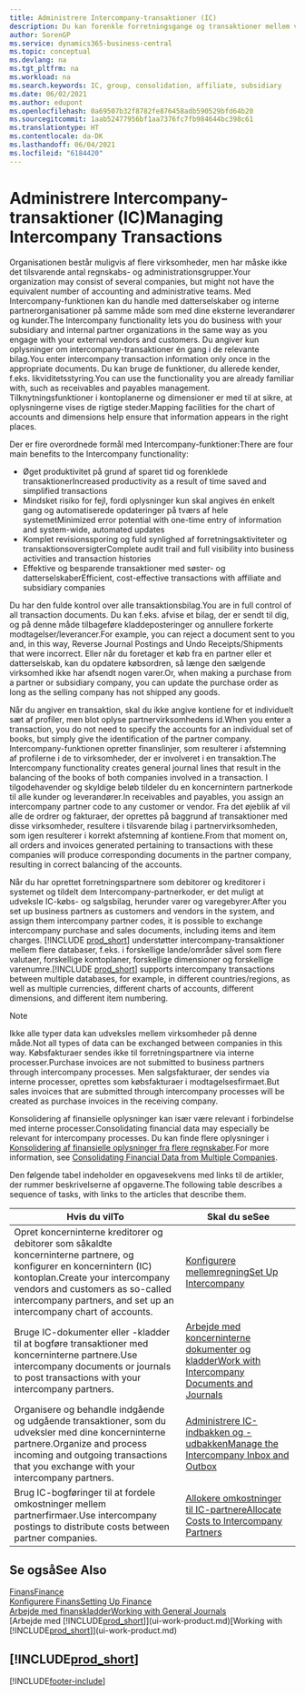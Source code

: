 ```yaml
---
title: Administrere Intercompany-transaktioner (IC)
description: Du kan forenkle forretningsgange og transaktioner mellem virksomheder i den samme organisation med Intercompany-funktionaliteten.
author: SorenGP
ms.service: dynamics365-business-central
ms.topic: conceptual
ms.devlang: na
ms.tgt_pltfrm: na
ms.workload: na
ms.search.keywords: IC, group, consolidation, affiliate, subsidiary
ms.date: 06/02/2021
ms.author: edupont
ms.openlocfilehash: 0a69507b32f8782fe876458adb590529bfd64b20
ms.sourcegitcommit: 1aab52477956bf1aa7376fc7fb984644bc398c61
ms.translationtype: HT
ms.contentlocale: da-DK
ms.lasthandoff: 06/04/2021
ms.locfileid: "6184420"
---
```

# <a name="managing-intercompany-transactions"></a><span data-ttu-id="e8c82-103">Administrere Intercompany-transaktioner (IC)</span><span class="sxs-lookup"><span data-stu-id="e8c82-103">Managing Intercompany Transactions</span></span>

<span data-ttu-id="e8c82-104">Organisationen består muligvis af flere virksomheder, men har måske ikke det tilsvarende antal regnskabs- og administrationsgrupper.</span><span class="sxs-lookup"><span data-stu-id="e8c82-104">Your organization may consist of several companies, but might not have the equivalent number of accounting and administrative teams.</span></span> <span data-ttu-id="e8c82-105">Med Intercompany-funktionen kan du handle med datterselskaber og interne partnerorganisationer på samme måde som med dine eksterne leverandører og kunder.</span><span class="sxs-lookup"><span data-stu-id="e8c82-105">The Intercompany functionality lets you do business with your subsidiary and internal partner organizations in the same way as you engage with your external vendors and customers.</span></span> <span data-ttu-id="e8c82-106">Du angiver kun oplysninger om intercompany-transaktioner én gang i de relevante bilag.</span><span class="sxs-lookup"><span data-stu-id="e8c82-106">You enter intercompany transaction information only once in the appropriate documents.</span></span> <span data-ttu-id="e8c82-107">Du kan bruge de funktioner, du allerede kender, f.eks. likviditetsstyring.</span><span class="sxs-lookup"><span data-stu-id="e8c82-107">You can use the functionality you are already familiar with, such as receivables and payables management.</span></span> <span data-ttu-id="e8c82-108">Tilknytningsfunktioner i kontoplanerne og dimensioner er med til at sikre, at oplysningerne vises de rigtige steder.</span><span class="sxs-lookup"><span data-stu-id="e8c82-108">Mapping facilities for the chart of accounts and dimensions help ensure that information appears in the right places.</span></span>  

<span data-ttu-id="e8c82-109">Der er fire overordnede formål med Intercompany-funktioner:</span><span class="sxs-lookup"><span data-stu-id="e8c82-109">There are four main benefits to the Intercompany functionality:</span></span>  

- <span data-ttu-id="e8c82-110">Øget produktivitet på grund af sparet tid og forenklede transaktioner</span><span class="sxs-lookup"><span data-stu-id="e8c82-110">Increased productivity as a result of time saved and simplified transactions</span></span>  
- <span data-ttu-id="e8c82-111">Mindsket risiko for fejl, fordi oplysninger kun skal angives én enkelt gang og automatiserede opdateringer på tværs af hele systemet</span><span class="sxs-lookup"><span data-stu-id="e8c82-111">Minimized error potential with one-time entry of information and system-wide, automated updates</span></span>  
- <span data-ttu-id="e8c82-112">Komplet revisionssporing og fuld synlighed af forretningsaktiviteter og transaktionsoversigter</span><span class="sxs-lookup"><span data-stu-id="e8c82-112">Complete audit trail and full visibility into business activities and transaction histories</span></span>  
- <span data-ttu-id="e8c82-113">Effektive og besparende transaktioner med søster- og datterselskaber</span><span class="sxs-lookup"><span data-stu-id="e8c82-113">Efficient, cost-effective transactions with affiliate and subsidiary companies</span></span>  

<span data-ttu-id="e8c82-114">Du har den fulde kontrol over alle transaktionsbilag.</span><span class="sxs-lookup"><span data-stu-id="e8c82-114">You are in full control of all transaction documents.</span></span> <span data-ttu-id="e8c82-115">Du kan f.eks. afvise et bilag, der er sendt til dig, og på denne måde tilbageføre kladdeposteringer og annullere forkerte modtagelser/leverancer.</span><span class="sxs-lookup"><span data-stu-id="e8c82-115">For example, you can reject a document sent to you and, in this way, Reverse Journal Postings and Undo Receipts/Shipments that were incorrect.</span></span> <span data-ttu-id="e8c82-116">Eller når du foretager et køb fra en partner eller et datterselskab, kan du opdatere købsordren, så længe den sælgende virksomhed ikke har afsendt nogen varer.</span><span class="sxs-lookup"><span data-stu-id="e8c82-116">Or, when making a purchase from a partner or subsidiary company, you can update the purchase order as long as the selling company has not shipped any goods.</span></span>  

<span data-ttu-id="e8c82-117">Når du angiver en transaktion, skal du ikke angive kontiene for et individuelt sæt af profiler, men blot oplyse partnervirksomhedens id.</span><span class="sxs-lookup"><span data-stu-id="e8c82-117">When you enter a transaction, you do not need to specify the accounts for an individual set of books, but simply give the identification of the partner company.</span></span> <span data-ttu-id="e8c82-118">Intercompany-funktionen opretter finanslinjer, som resulterer i afstemning af profilerne i de to virksomheder, der er involveret i en transaktion.</span><span class="sxs-lookup"><span data-stu-id="e8c82-118">The Intercompany functionality creates general journal lines that result in the balancing of the books of both companies involved in a transaction.</span></span> <span data-ttu-id="e8c82-119">I tilgodehavender og skyldige beløb tildeler du en koncernintern partnerkode til alle kunder og leverandører.</span><span class="sxs-lookup"><span data-stu-id="e8c82-119">In receivables and payables, you assign an intercompany partner code to any customer or vendor.</span></span> <span data-ttu-id="e8c82-120">Fra det øjeblik af vil alle de ordrer og fakturaer, der oprettes på baggrund af transaktioner med disse virksomheder, resultere i tilsvarende bilag i partnervirksomheden, som igen resulterer i korrekt afstemning af kontiene.</span><span class="sxs-lookup"><span data-stu-id="e8c82-120">From that moment on, all orders and invoices generated pertaining to transactions with these companies will produce corresponding documents in the partner company, resulting in correct balancing of the accounts.</span></span>  

<span data-ttu-id="e8c82-121">Når du har oprettet forretningspartnere som debitorer og kreditorer i systemet og tildelt dem Intercompany-partnerkoder, er det muligt at udveksle IC-købs- og salgsbilag, herunder varer og varegebyrer.</span><span class="sxs-lookup"><span data-stu-id="e8c82-121">After you set up business partners as customers and vendors in the system, and assign them intercompany partner codes, it is possible to exchange intercompany purchase and sales documents, including items and item charges.</span></span> <span data-ttu-id="e8c82-122">[!INCLUDE [prod_short](includes/prod_short.md)] understøtter intercompany-transaktioner mellem flere databaser, f.eks. i forskellige lande/områder såvel som flere valutaer, forskellige kontoplaner, forskellige dimensioner og forskellige varenumre.</span><span class="sxs-lookup"><span data-stu-id="e8c82-122">[!INCLUDE [prod_short](includes/prod_short.md)] supports intercompany transactions between multiple databases, for example, in different countries/regions, as well as multiple currencies, different charts of accounts, different dimensions, and different item numbering.</span></span>  

> [!NOTE]
> <span data-ttu-id="e8c82-123">Ikke alle typer data kan udveksles mellem virksomheder på denne måde.</span><span class="sxs-lookup"><span data-stu-id="e8c82-123">Not all types of data can be exchanged between companies in this way.</span></span> <span data-ttu-id="e8c82-124">Købsfakturaer sendes ikke til forretningspartnere via interne processer.</span><span class="sxs-lookup"><span data-stu-id="e8c82-124">Purchase invoices are not submitted to business partners through intercompany processes.</span></span> <span data-ttu-id="e8c82-125">Men salgsfakturaer, der sendes via interne processer, oprettes som købsfakturaer i modtagelsesfirmaet.</span><span class="sxs-lookup"><span data-stu-id="e8c82-125">But sales invoices that are submitted through intercompany processes will be created as purchase invoices in the receiving company.</span></span>

<span data-ttu-id="e8c82-126">Konsolidering af finansielle oplysninger kan især være relevant i forbindelse med interne processer.</span><span class="sxs-lookup"><span data-stu-id="e8c82-126">Consolidating financial data may especially be relevant for intercompany processes.</span></span> <span data-ttu-id="e8c82-127">Du kan finde flere oplysninger i [Konsolidering af finansielle oplysninger fra flere regnskaber](finance-consolidated-company-reporting.md).</span><span class="sxs-lookup"><span data-stu-id="e8c82-127">For more information, see [Consolidating Financial Data from Multiple Companies](finance-consolidated-company-reporting.md).</span></span>

<span data-ttu-id="e8c82-128">Den følgende tabel indeholder en opgavesekvens med links til de artikler, der rummer beskrivelserne af opgaverne.</span><span class="sxs-lookup"><span data-stu-id="e8c82-128">The following table describes a sequence of tasks, with links to the articles that describe them.</span></span>

|<span data-ttu-id="e8c82-129">Hvis du vil</span><span class="sxs-lookup"><span data-stu-id="e8c82-129">To</span></span> |<span data-ttu-id="e8c82-130">Skal du se</span><span class="sxs-lookup"><span data-stu-id="e8c82-130">See</span></span>|
|---|---|
|<span data-ttu-id="e8c82-131">Opret koncerninterne kreditorer og debitorer som såkaldte koncerninterne partnere, og konfigurer en koncernintern (IC) kontoplan.</span><span class="sxs-lookup"><span data-stu-id="e8c82-131">Create your intercompany vendors and customers as so-called intercompany partners, and set up an intercompany chart of accounts.</span></span>|[<span data-ttu-id="e8c82-132">Konfigurere mellemregning</span><span class="sxs-lookup"><span data-stu-id="e8c82-132">Set Up Intercompany</span></span>](intercompany-how-setup.md)|
|<span data-ttu-id="e8c82-133">Bruge IC-dokumenter eller -kladder til at bogføre transaktioner med koncerninterne partnere.</span><span class="sxs-lookup"><span data-stu-id="e8c82-133">Use intercompany documents or journals to post transactions with your intercompany partners.</span></span>|[<span data-ttu-id="e8c82-134">Arbejde med koncerninterne dokumenter og kladder</span><span class="sxs-lookup"><span data-stu-id="e8c82-134">Work with Intercompany Documents and Journals</span></span>](intercompany-how-work-documents-journals.md)|
|<span data-ttu-id="e8c82-135">Organisere og behandle indgående og udgående transaktioner, som du udveksler med dine koncerninterne partnere.</span><span class="sxs-lookup"><span data-stu-id="e8c82-135">Organize and process incoming and outgoing transactions that you exchange with your intercompany partners.</span></span>|[<span data-ttu-id="e8c82-136">Administrere IC-indbakken og -udbakken</span><span class="sxs-lookup"><span data-stu-id="e8c82-136">Manage the Intercompany Inbox and Outbox</span></span>](intercompany-how-manage-intercompany-inbox.md)|
|<span data-ttu-id="e8c82-137">Brug IC-bogføringer til at fordele omkostninger mellem partnerfirmaer.</span><span class="sxs-lookup"><span data-stu-id="e8c82-137">Use intercompany postings to distribute costs between partner companies.</span></span>|[<span data-ttu-id="e8c82-138">Allokere omkostninger til IC-partnere</span><span class="sxs-lookup"><span data-stu-id="e8c82-138">Allocate Costs to Intercompany Partners</span></span>](intercompany-allocate-costs.md)|

## <a name="see-also"></a><span data-ttu-id="e8c82-139">Se også</span><span class="sxs-lookup"><span data-stu-id="e8c82-139">See Also</span></span>

[<span data-ttu-id="e8c82-140">Finans</span><span class="sxs-lookup"><span data-stu-id="e8c82-140">Finance</span></span>](finance.md)  
[<span data-ttu-id="e8c82-141">Konfigurere Finans</span><span class="sxs-lookup"><span data-stu-id="e8c82-141">Setting Up Finance</span></span>](finance-setup-finance.md)  
[<span data-ttu-id="e8c82-142">Arbejde med finanskladder</span><span class="sxs-lookup"><span data-stu-id="e8c82-142">Working with General Journals</span></span>](ui-work-general-journals.md)  
<span data-ttu-id="e8c82-143">[Arbejde med [!INCLUDE[prod_short](includes/prod_short.md)]](ui-work-product.md)</span><span class="sxs-lookup"><span data-stu-id="e8c82-143">[Working with [!INCLUDE[prod_short](includes/prod_short.md)]](ui-work-product.md)</span></span>

## [!INCLUDE[prod_short](includes/free_trial_md.md)]  


[!INCLUDE[footer-include](includes/footer-banner.md)]